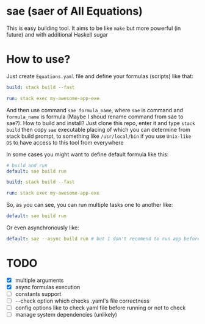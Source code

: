 # sae (saer of All Equations)

This is easy building tool. It aims to be like `make` but more powerful (in future) and with additional Haskell sugar

# How to use?

Just create `Equations.yaml` file and define your formulas (scripts) like that:

```yaml
build: stack build --fast

run: stack exec my-awesome-app-exe
```

And then use command `sae formula_name`, where `sae` is command and `formula_name` is formula (Maybe I shoud rename command from sae to sae?). How to build and install? Just clone this repo, enter it and type `stack build` then copy `sae` executable placing of which you can determine from stack build prompt, to something like `/usr/local/bin` if you use `Unix-like OS` to have access to this tool from everywhere

In some cases you might want to define default formula like this:

```yaml
# build and run
default: sae build run

build: stack build --fast

run: stack exec my-awesome-app-exe
```

So, as you can see, you can run multiple tasks one to another like:

```yaml
default: sae build run
```
Or even asynchronously like:

```yaml
default: sae --async build run # but I don't recomend to run app before building completion :)
```

# TODO
- [x] multiple arguments
- [x] async formulas execution
- [ ] constants support
- [ ] --check option which checks .yaml's file correctness
- [ ] config options like to check yaml file before running or not to check
- [ ] manage system dependencies (unlikely)